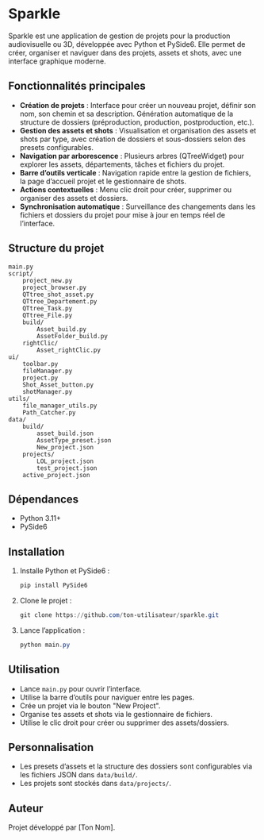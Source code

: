 # Sparkle

Sparkle est une application de gestion de projets pour la production audiovisuelle ou 3D, développée avec Python et PySide6. Elle permet de créer, organiser et naviguer dans des projets, assets et shots, avec une interface graphique moderne.

## Fonctionnalités principales

- **Création de projets** : Interface pour créer un nouveau projet, définir son nom, son chemin et sa description. Génération automatique de la structure de dossiers (préproduction, production, postproduction, etc.).
- **Gestion des assets et shots** : Visualisation et organisation des assets et shots par type, avec création de dossiers et sous-dossiers selon des presets configurables.
- **Navigation par arborescence** : Plusieurs arbres (QTreeWidget) pour explorer les assets, départements, tâches et fichiers du projet.
- **Barre d’outils verticale** : Navigation rapide entre la gestion de fichiers, la page d’accueil projet et le gestionnaire de shots.
- **Actions contextuelles** : Menu clic droit pour créer, supprimer ou organiser des assets et dossiers.
- **Synchronisation automatique** : Surveillance des changements dans les fichiers et dossiers du projet pour mise à jour en temps réel de l’interface.

## Structure du projet

```
main.py
script/
    project_new.py
    project_browser.py
    QTtree_shot_asset.py
    QTtree_Departement.py
    QTtree_Task.py
    QTtree_File.py
    build/
        Asset_build.py
        AssetFolder_build.py
    rightClic/
        Asset_rightClic.py
ui/
    toolbar.py
    fileManager.py
    project.py
    Shot_Asset_button.py
    shotManager.py
utils/
    file_manager_utils.py
    Path_Catcher.py
data/
    build/
        asset_build.json
        AssetType_preset.json
        New_project.json
    projects/
        LOL_project.json
        test_project.json
    active_project.json
```

## Dépendances

- Python 3.11+
- PySide6

## Installation

1. Installe Python et PySide6 :
   ```powershell
   pip install PySide6
   ```
2. Clone le projet :
   ```powershell
   git clone https://github.com/ton-utilisateur/sparkle.git
   ```
3. Lance l’application :
   ```powershell
   python main.py
   ```

## Utilisation

- Lance `main.py` pour ouvrir l’interface.
- Utilise la barre d’outils pour naviguer entre les pages.
- Crée un projet via le bouton "New Project".
- Organise tes assets et shots via le gestionnaire de fichiers.
- Utilise le clic droit pour créer ou supprimer des assets/dossiers.

## Personnalisation

- Les presets d’assets et la structure des dossiers sont configurables via les fichiers JSON dans `data/build/`.
- Les projets sont stockés dans `data/projects/`.

## Auteur

Projet développé par [Ton Nom].
